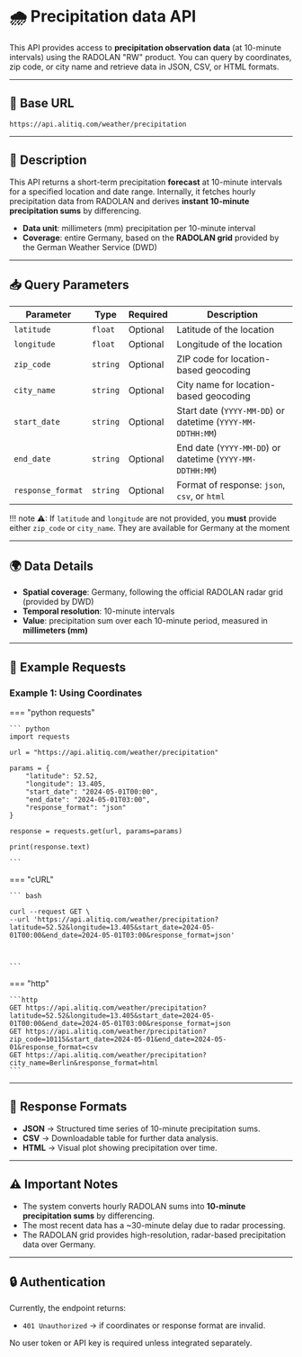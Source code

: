 # 🌧️ Precipitation data API

This API provides access to **precipitation observation data** (at 10-minute intervals) using the RADOLAN "RW" product. You can query by coordinates, zip code, or city name and retrieve data in JSON, CSV, or HTML formats.

---

## 🔗 Base URL

```
https://api.alitiq.com/weather/precipitation
```

---

## 🧾 Description

This API returns a short-term precipitation **forecast** at 10-minute intervals for a specified location and date range. Internally, it fetches hourly precipitation data from RADOLAN and derives **instant 10-minute precipitation sums** by differencing.

* **Data unit**: millimeters (mm) precipitation per 10-minute interval
* **Coverage**: entire Germany, based on the **RADOLAN grid** provided by the German Weather Service (DWD)

---

## 📥 Query Parameters

| Parameter         | Type     | Required | Description                                                |
| ----------------- | -------- | -------- | ---------------------------------------------------------- |
| `latitude`        | `float`  | Optional | Latitude of the location                                   |
| `longitude`       | `float`  | Optional | Longitude of the location                                  |
| `zip_code`        | `string` | Optional | ZIP code for location-based geocoding                      |
| `city_name`       | `string` | Optional | City name for location-based geocoding                     |
| `start_date`      | `string` | Optional | Start date (`YYYY-MM-DD`) or datetime (`YYYY-MM-DDTHH:MM`) |
| `end_date`        | `string` | Optional | End date (`YYYY-MM-DD`) or datetime (`YYYY-MM-DDTHH:MM`)   |
| `response_format` | `string` | Optional | Format of response: `json`, `csv`, or `html`               |


!!! note
    ⚠:  If `latitude` and `longitude` are not provided, you **must** provide either `zip_code` or `city_name`. They are available for Germany at the moment

---

## 🌍 Data Details

* **Spatial coverage**: Germany, following the official RADOLAN radar grid (provided by DWD)
* **Temporal resolution**: 10-minute intervals
* **Value**: precipitation sum over each 10-minute period, measured in **millimeters (mm)**

---

## 🧪 Example Requests

### Example 1: Using Coordinates

=== "python requests"

    ``` python
    import requests

    url = "https://api.alitiq.com/weather/precipitation"
    
    params = {
        "latitude": 52.52,
        "longitude": 13.405,
        "start_date": "2024-05-01T00:00",
        "end_date": "2024-05-01T03:00",
        "response_format": "json"
    }
    
    response = requests.get(url, params=params)
    
    print(response.text)

    ```

=== "cURL"

    ``` bash

    curl --request GET \
    --url 'https://api.alitiq.com/weather/precipitation?latitude=52.52&longitude=13.405&start_date=2024-05-01T00:00&end_date=2024-05-01T03:00&response_format=json'
    


    ```

=== "http"

    ```http
    GET https://api.alitiq.com/weather/precipitation?latitude=52.52&longitude=13.405&start_date=2024-05-01T00:00&end_date=2024-05-01T03:00&response_format=json
    GET https://api.alitiq.com/weather/precipitation?zip_code=10115&start_date=2024-05-01&end_date=2024-05-01&response_format=csv
    GET https://api.alitiq.com/weather/precipitation?city_name=Berlin&response_format=html
    ```

---

## 🧾 Response Formats

* **JSON** → Structured time series of 10-minute precipitation sums.
* **CSV** → Downloadable table for further data analysis.
* **HTML** → Visual plot showing precipitation over time.

---

## ⚠️ Important Notes

* The system converts hourly RADOLAN sums into **10-minute precipitation sums** by differencing.
* The most recent data has a \~30-minute delay due to radar processing.
* The RADOLAN grid provides high-resolution, radar-based precipitation data over Germany.

---

## 🔒 Authentication

Currently, the endpoint returns:

* `401 Unauthorized` → if coordinates or response format are invalid.

No user token or API key is required unless integrated separately.
